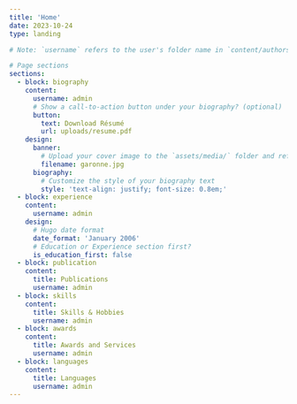 ```yaml
---
title: 'Home'
date: 2023-10-24
type: landing

# Note: `username` refers to the user's folder name in `content/authors/`

# Page sections
sections:
  - block: biography
    content:
      username: admin
      # Show a call-to-action button under your biography? (optional)
      button:
        text: Download Résumé
        url: uploads/resume.pdf
    design:
      banner:
        # Upload your cover image to the `assets/media/` folder and reference it here
        filename: garonne.jpg
      biography:
        # Customize the style of your biography text
        style: 'text-align: justify; font-size: 0.8em;'
  - block: experience
    content:
      username: admin
    design:
      # Hugo date format
      date_format: 'January 2006'
      # Education or Experience section first?
      is_education_first: false
  - block: publication
    content:
      title: Publications
      username: admin
  - block: skills
    content:
      title: Skills & Hobbies
      username: admin
  - block: awards
    content:
      title: Awards and Services
      username: admin
  - block: languages
    content:
      title: Languages
      username: admin
---
```

